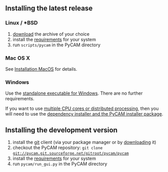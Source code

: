 Installing the latest release
-----------------------------

### Linux / \*BSD

1.  [download](http://sourceforge.net/projects/pycam/files/) the archive
    of your choice
2.  install the [requirements](requirements.md) for your system
3.  run `scripts/pycam` in the PyCAM directory

### Mac OS X

See [Installation MacOS](installation-macos.md) for details.

### Windows

Use the [standalone executable for
Windows](http://pycam.sourceforge.net/download.html). There are no
further requirements.

If you want to use [multiple CPU cores or distributed
processing](parallel-processing), then
you will need to use the [dependency installer and the PyCAM installer
package](http://pycam.sourceforge.net/download.html).

Installing the development version
----------------------------------

1.  install the [git](http://git-scm.com/) client (via your package
    manager or by [downloading](http://git-scm.com/downloads) it)
2.  checkout the PyCAM repository:
    `git clone `[`git://pycam.git.sourceforge.net/gitroot/pycam/pycam`](git://pycam.git.sourceforge.net/gitroot/pycam/pycam)
3.  install the [requirements](requirements.md) for your system
4.  run `pycam/run_gui.py` in the PyCAM directory
